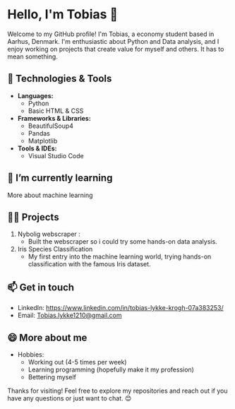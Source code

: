 # Hello, I'm Tobias 👋

Welcome to my GitHub profile! I'm Tobias, a economy student based in Aarhus, Denmark. I'm enthusiastic about Python and Data analysis, and I enjoy working on projects that
create value for myself and others. It has to mean something.

## 🔧 Technologies & Tools

- **Languages:**
    - Python
    - Basic HTML & CSS
- **Frameworks & Libraries:** 
    - BeautifulSoup4
    - Pandas
    - Matplotlib
- **Tools & IDEs:**
    - Visual Studio Code

## 🌱 I’m currently learning
More about machine learning

## 👨‍💻 Projects
1. Nybolig webscraper :
    - Built the webscraper so i could try some hands-on data analysis.
2. Iris Species Classification
    - My first entry into the machine learning world, trying hands-on classification with the famous Iris dataset.

## 📫 Get in touch
- LinkedIn: https://www.linkedin.com/in/tobias-lykke-krogh-07a383253/
- Email: Tobias.lykke1210@gmail.com

## 😄 More about me 
- Hobbies:
    - Working out (4-5 times per week)
    - Learning programming (hopefully make it my profession)
    - Bettering myself

Thanks for visiting! Feel free to explore my repositories and reach out if you have any questions or just want to chat. 😊
